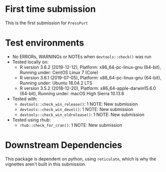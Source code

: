 # First time submission

This is the first submission for `PressPurt`

# Test environments

* No ERRORs, WARNINGs or NOTEs when `devtools::check()` was run
* Tested locally on:
  * R version 3.6.2 (2019-12-12), Platform: x86_64-pc-linux-gnu (64-bit), Running under: CentOS Linux 7 (Core)
  * R version 3.6.1 (2019-07-05), Platform: x86_64-pc-linux-gnu (64-bit), Running under: Ubuntu 18.04.2 LTS
  * R version 3.5.2 (2018-12-20), Platform: x86_64-apple-darwin15.6.0 (64-bit), Running under: macOS High Sierra 10.13.6
* Tested with:
  * `devtools::check_win_release()`: 1 NOTE: New submission
  * `devtools::check_win_devel()`: 1 NOTE: New submission
  * `devtools::check_win_oldrelease()`: 1 NOTE: New submission
* Tested using rhub:
  * `rhub::check_for_cran()`: 1 NOTE: New submission

# Downstream Dependencies

This package is dependent on python, using `reticulate`, which is why the vignettes aren't built in this submission.